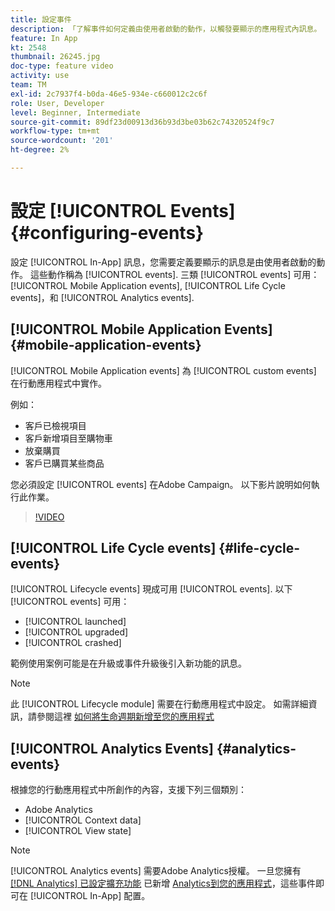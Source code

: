 ```yaml
---
title: 設定事件
description: 「了解事件如何定義由使用者啟動的動作，以觸發要顯示的應用程式內訊息。 」
feature: In App
kt: 2548
thumbnail: 26245.jpg
doc-type: feature video
activity: use
team: TM
exl-id: 2c7937f4-b0da-46e5-934e-c660012c2c6f
role: User, Developer
level: Beginner, Intermediate
source-git-commit: 89df23d00913d36b93d3be03b62c74320524f9c7
workflow-type: tm+mt
source-wordcount: '201'
ht-degree: 2%

---
```


# 設定 [!UICONTROL Events] {#configuring-events}

設定 [!UICONTROL In-App] 訊息，您需要定義要顯示的訊息是由使用者啟動的動作。 這些動作稱為 [!UICONTROL events]. 三類 [!UICONTROL events] 可用： [!UICONTROL Mobile Application events], [!UICONTROL Life Cycle events]，和 [!UICONTROL Analytics events].

## [!UICONTROL Mobile Application Events] {#mobile-application-events}

[!UICONTROL Mobile Application events] 為 [!UICONTROL custom events] 在行動應用程式中實作。

例如：

* 客戶已檢視項目
* 客戶新增項目至購物車
* 放棄購買
* 客戶已購買某些商品

您必須設定 [!UICONTROL events] 在Adobe Campaign。 以下影片說明如何執行此作業。

>[!VIDEO](https://video.tv.adobe.com/v/26245?quality=12&learn=on)

## [!UICONTROL Life Cycle events] {#life-cycle-events}

[!UICONTROL Lifecycle events] 現成可用 [!UICONTROL events]. 以下 [!UICONTROL events] 可用：

* [!UICONTROL launched]
* [!UICONTROL upgraded]
* [!UICONTROL crashed]

範例使用案例可能是在升級或事件升級後引入新功能的訊息。

>[!NOTE]
>
>此 [!UICONTROL Lifecycle module] 需要在行動應用程式中設定。 如需詳細資訊，請參閱這裡 [如何將生命週期新增至您的應用程式](https://aep-sdks.gitbook.io/docs/using-mobile-extensions/mobile-core/lifecycle)

## [!UICONTROL Analytics Events] {#analytics-events}

根據您的行動應用程式中所創作的內容，支援下列三個類別：

* Adobe Analytics
* [!UICONTROL Context data]
* [!UICONTROL View state]

>[!NOTE]
>
>[!UICONTROL Analytics events] 需要Adobe Analytics授權。 一旦您擁有 [[!DNL Analytics] 已設定擴充功能](https://aep-sdks.gitbook.io/docs/using-mobile-extensions/adobe-analytics#configure-analytics-extension-in-launch) 已新增 [Analytics到您的應用程式](https://aep-sdks.gitbook.io/docs/using-mobile-extensions/adobe-analytics#add-analytics-to-your-app)，這些事件即可在 [!UICONTROL In-App] 配置。
